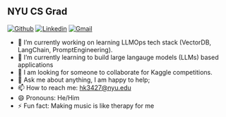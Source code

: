 ## NYU CS Grad

[![Github](https://img.shields.io/badge/-Github-000?style=flat&logo=Github&logoColor=white)](https://github.com/hk3427)
[![Linkedin](https://img.shields.io/badge/-LinkedIn-blue?style=flat&logo=Linkedin&logoColor=white)](https://www.linkedin.com/in/himanshu-kumar-71099a117/)
[![Gmail](https://img.shields.io/badge/-Gmail-c14438?style=flat&logo=Gmail&logoColor=white)](mailto:hk3427@nyu.edu)

- 🔭 I’m currently working on learning LLMOps tech stack (VectorDB, LangChain, PromptEngineering). 
- 🌱 I’m currently learning to build large langauge models (LLMs) based applications
- 👯 I am looking for someone to collaborate for Kaggle competitions. 
- 💬 Ask me about anything, I am happy to help;
- 📫 How to reach me: hk3427@nyu.edu
- 😄 Pronouns: He/Him
- ⚡ Fun fact: Making music is like therapy for me

<!--
## Tech Stack :muscle:

These are some of the major technologies that I use or have worked on in the past:

**Programming Languages**

<img title="Python" alt="Python" width="60px" src="https://img.shields.io/badge/Python-FFD43B?style=for-the-badge&logo=python&logoColor=blue" />|<img title="C++" alt="C++" width="50px" src="https://img.shields.io/badge/C%2B%2B-00599C?style=for-the-badge&logo=c%2B%2B&logoColor=white" />|<img alt="JS" title="JavaScript" width="80px" src="https://img.shields.io/badge/JavaScript-323330?style=for-the-badge&logo=javascript&logoColor=F7DF1E">|<img title="C#" alt="C#" width="45px" src="https://img.shields.io/badge/C%23-239120?style=for-the-badge&logo=c-sharp&logoColor=white" />|<img title="Html5" alt="Html5" width="60px" src="https://img.shields.io/badge/HTML5-E34F26?style=for-the-badge&logo=html5&logoColor=white" />|<img title="CSS3" alt="CSS3" width="60px" src="https://img.shields.io/badge/CSS3-1572B6?style=for-the-badge&logo=css3&logoColor=white" />|<img title="R" alt="R" width="35px" src="https://img.shields.io/badge/R-276DC3?style=for-the-badge&logo=r&logoColor=white"/> 

**Libraries**

<img title="TensorFlow" alt="TensorFlow" width="80px" src="https://img.shields.io/badge/TensorFlow-FF6F00?style=for-the-badge&logo=tensorflow&logoColor=white">|<img title="Keras" alt="Keras" width="60px" src="https://img.shields.io/badge/Keras-D00000?style=for-the-badge&logo=Keras&logoColor=white">|<img title="Pytorch" alt="Pytorch" width="65px" src="https://img.shields.io/badge/PyTorch-EE4C2C?style=for-the-badge&logo=PyTorch&logoColor=white">|<img title="Scikit-Learn" alt="Scikit Learn" width="80px" src="https://img.shields.io/badge/scikit_learn-F7931E?style=for-the-badge&logo=scikit-learn&logoColor=white">|<img title="Pandas" alt="Pandas" width="60px" src="https://img.shields.io/badge/Pandas-2C2D72?style=for-the-badge&logo=pandas&logoColor=white">|<img title="Numpy" alt="Numpy" width="60px" src="https://img.shields.io/badge/Numpy-777BB4?style=for-the-badge&logo=numpy&logoColor=white">|<img title="OpenCV" alt="OpenCV" width="70px" src="https://img.shields.io/badge/OpenCV-27338e?style=for-the-badge&logo=OpenCV&logoColor=white">

**Frameworks**

<img title="Docker" alt="Docker" width="60px" src="https://img.shields.io/badge/Docker-2CA5E0?style=for-the-badge&logo=docker&logoColor=white">|<img title="Linux" alt="Linux" width="60px" src="https://img.shields.io/badge/Linux-FCC624?style=for-the-badge&logo=linux&logoColor=black">|<img title="React" alt="React" width="60px" src="https://img.shields.io/badge/React-20232A?style=for-the-badge&logo=react&logoColor=61DAFB">|<img title="Jupyter" alt="Jupyter" width="60px" src="https://img.shields.io/badge/Jupyter-F37626.svg?&style=for-the-badge&logo=Jupyter&logoColor=white">|<img title="Conda" alt="Conda" width="60px" src="https://img.shields.io/badge/conda-342B029.svg?&style=for-the-badge&logo=anaconda&logoColor=white">|<img title=".NET" alt=".NET" width="60px" src="https://img.shields.io/badge/.NET-512BD4?style=for-the-badge&logo=dotnet&logoColor=white">|<img title="SAP" alt="SAP" width="60px" src="https://img.shields.io/badge/SAP-0FAAFF?style=for-the-badge&logo=sap&logoColor=white">

**Cloud**

<img title="AWS" alt="AWS" width="90px" src="https://img.shields.io/badge/Amazon_AWS-FF9900?style=for-the-badge&logo=amazonaws&logoColor=white">|<img title="Azure" alt="Azure" width="100px" src="https://img.shields.io/badge/microsoft%20azure-0089D6?style=for-the-badge&logo=microsoft-azure&logoColor=white">|<img title="GCP" alt="GCP" width="90px" src="https://img.shields.io/badge/Google_Cloud-4285F4?style=for-the-badge&logo=google-cloud&logoColor=white">

**Databases**

<img title="SQL" alt="SQL" width="65px" src="https://img.shields.io/badge/MySQL-005C84?style=for-the-badge&logo=mysql&logoColor=white">|<img title="MongoDB" alt="MongoDB" width="70px" src="https://img.shields.io/badge/MongoDB-4EA94B?style=for-the-badge&logo=mongodb&logoColor=white">

 -->
